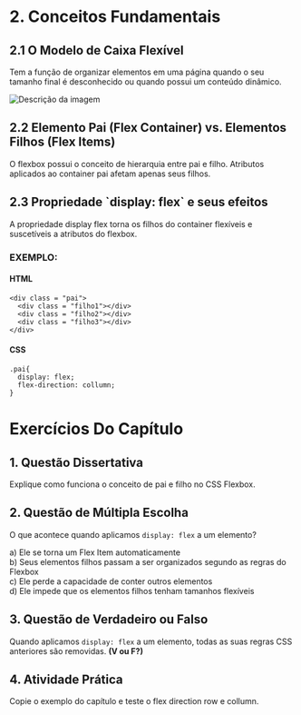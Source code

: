 # 2\. Conceitos Fundamentais

## 2.1 O Modelo de Caixa Flexível

Tem a função de organizar elementos em uma página quando o seu tamanho final é desconhecido ou quando possui um conteúdo dinâmico. 

![Descrição da imagem](https://css-tricks.com/wp-content/uploads/2018/10/01-container.svg)

## 2.2 Elemento Pai (Flex Container) vs. Elementos Filhos (Flex Items)

O flexbox possui o conceito de hierarquia entre pai e filho. Atributos aplicados ao container pai afetam apenas seus filhos.

## 2.3 Propriedade \`display: flex\` e seus efeitos

A propriedade display flex torna os filhos do container flexíveis e suscetíveis a atributos do flexbox.  

### EXEMPLO:

#### HTML
```
<div class = "pai">
  <div class = "filho1"></div>
  <div class = "filho2"></div>
  <div class = "filho3"></div>
</div>

```

#### CSS
```
.pai{
  display: flex;
  flex-direction: collumn;
}

```

# Exercícios Do Capítulo

## 1. Questão Dissertativa  
Explique como funciona o conceito de pai e filho no CSS Flexbox.

## 2. Questão de Múltipla Escolha  
O que acontece quando aplicamos `display: flex` a um elemento?  

a) Ele se torna um Flex Item automaticamente  
b) Seus elementos filhos passam a ser organizados segundo as regras do Flexbox  
c) Ele perde a capacidade de conter outros elementos  
d) Ele impede que os elementos filhos tenham tamanhos flexíveis  

## 3. Questão de Verdadeiro ou Falso  
Quando aplicamos `display: flex` a um elemento, todas as suas regras CSS anteriores são removidas. **(V ou F?)**

## 4. Atividade Prática  
Copie o exemplo do capítulo e teste o flex direction row e collumn.
